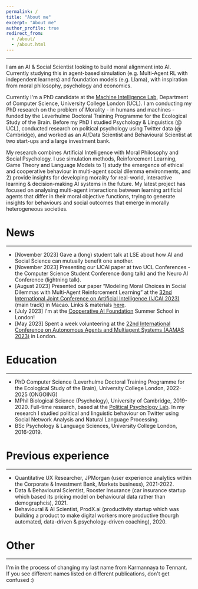 ```yaml
---
permalink: /
title: "About me"
excerpt: "About me"
author_profile: true
redirect_from: 
  - /about/
  - /about.html
---
```

---
I am an AI & Social Scientist looking to build moral alignment into AI. Currently studying this in agent-based simulation (e.g. Multi-Agent RL with independent learners) and foundation models (e.g. Llama), with inspiration from moral philosophy, psychology and economics. 

Currently I'm a PhD candidate at the [Machine Intelligence Lab](https://www.machineintelligencelab.ai/), Department of Computer Science, University College London (UCL). I am conducting my PhD research on the problem of Morality - in humans and machines - funded by the Leverhulme Doctoral Training Programme for the Ecological Study of the Brain. Before my PhD I studied Psychology & Linguistics (@ UCL), conducted research on political psychology using Twitter data (@ Cambridge), and worked as an AI/Data Scientist and Behavioural Scientist at two start-ups and a large investment bank. 

My research combines Artificial Intelligence with Moral Philosophy and Social Psychology. I use simulation methods, Reinforcement Learning, Game Theory and Language Models to 1) study the emergence of ethical and cooperative behaviour in multi-agent social dilemma environments, and 2) provide insights for developing morality for real-world, interactive learning & decision-making AI systems in the future. My latest project has focused on analysing multi-agent interactions between learning artificial agents that differ in their moral objective functions, trying to generate insights for behaviours and social outcomes that emerge in morally heterogeneous societies.


News
======
---
- [November 2023] Gave a (long) student talk at LSE about how AI and Social Science can mutually benefit one another. 
- [November 2023] Presenting our IJCAI paper at two UCL Conferences - the Computer Science Student Conference (long talk) and the Neuro AI Conference (lightning talk). 
- [August 2023] Presented our paper “Modeling Moral Choices in Social Dilemmas with Multi-Agent Reinforcement Learning” at the [32nd International Joint Conference on Artificial Intelligence (IJCAI 2023)](https://ijcai-23.org/) (main track) in Macao. Links & materials [here](https://liza-tennant.github.io/publication/2023-modeling-moral-choices).
- [July 2023] I'm at the [Cooperative AI Foundation](https://www.cooperativeai.com/) Summer School in London! 
- [May 2023] Spent a week volunteering at the [22nd International Conference on Autonomous Agents and Multiagent Systems (AAMAS 2023)](https://aamas2023.soton.ac.uk/) in London.

Education
====
---
- PhD Computer Science (Leverhulme Doctoral Training Programme for the Ecological Study of the Brain), University College London, 2022-2025 (ONGOING)
- MPhil Biological Science (Psychology), University of Cambridge, 2019-2020. Full-time research, based at the [Political Psychology Lab](https://www.psychol.cam.ac.uk/polpsych). In my research I studied political and linguistic behaviour on Twitter using Social Network Analysis and Natural Language Processing.
- BSc Psychology & Language Sciences, University College London, 2016-2019.


Previous experience
======
---
- Quantitative UX Researcher, JPMorgan (user experience analytics within the Corporate & Investment Bank, Markets business), 2021-2022.
- Data & Behavioural Scientist, Rooster Insurance (car insurance startup which based its pricing model on behavioural data rather than demographcis), 2021.
- Behavioural & AI Scientist, ProdX.ai (productivity startup which was building a product to make digital workers more productive thourgh automated, data-driven & psychology-driven coaching), 2020.


Other
======
---
I'm in the process of changing my last name from Karmannaya to Tennant. If you see different names listed on different publications, don't get confused :)

